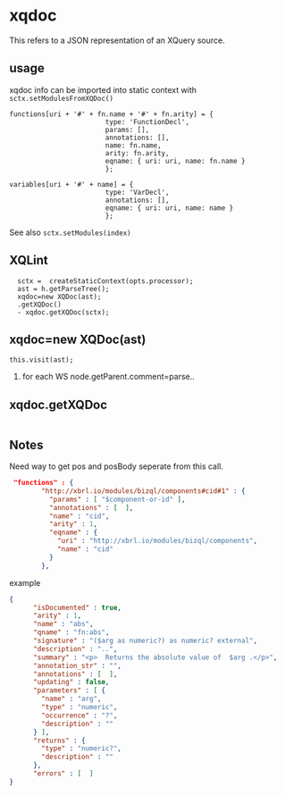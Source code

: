 # xqdoc
This refers to a JSON representation of an XQuery source.

## usage
xqdoc info can be imported into static context with `sctx.setModulesFromXQDoc()`

```
functions[uri + '#' + fn.name + '#' + fn.arity] = {
                        type: 'FunctionDecl',
                        params: [],
                        annotations: [],
                        name: fn.name,
                        arity: fn.arity,
                        eqname: { uri: uri, name: fn.name }
                        };

variables[uri + '#' + name] = { 
                        type: 'VarDecl',
                        annotations: [], 
                        eqname: { uri: uri, name: name } 
                        };

```

See also `sctx.setModules(index)`


## XQLint
```
  sctx =  createStaticContext(opts.processor);
  ast = h.getParseTree();
  xqdoc=new XQDoc(ast);
  .getXQDoc()
  - xqdoc.getXQDoc(sctx);
```
## xqdoc=new XQDoc(ast)
```
this.visit(ast);

```
1. for each WS node.getParent.comment=parse..

## xqdoc.getXQDoc
```
```

## Notes
Need way to get pos and posBody seperate from this call.


```json
 "functions" : {
        "http://xbrl.io/modules/bizql/components#cid#1" : {
          "params" : [ "$component-or-id" ], 
          "annotations" : [  ], 
          "name" : "cid", 
          "arity" : 1, 
          "eqname" : {
            "uri" : "http://xbrl.io/modules/bizql/components", 
            "name" : "cid"
          }
        },
```
example 
```json
{
      "isDocumented" : true, 
      "arity" : 1, 
      "name" : "abs", 
      "qname" : "fn:abs", 
      "signature" : "($arg as numeric?) as numeric? external", 
      "description" : "..", 
      "summary" : "<p>  Returns the absolute value of  $arg .</p>", 
      "annotation_str" : "", 
      "annotations" : [  ], 
      "updating" : false, 
      "parameters" : [ {
        "name" : "arg", 
        "type" : "numeric", 
        "occurrence" : "?", 
        "description" : ""
      } ], 
      "returns" : {
        "type" : "numeric?", 
        "description" : ""
      }, 
      "errors" : [  ]
}
```